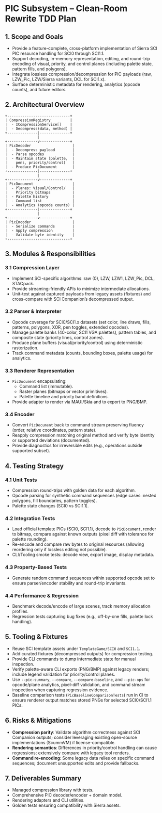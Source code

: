 # PIC Subsystem – Clean-Room Rewrite TDD Plan

## 1. Scope and Goals
- Provide a feature-complete, cross-platform implementation of Sierra SCI PIC resource handling for SCI0 through SCI1.1.
- Support decoding, in-memory representation, editing, and round-trip encoding of visual, priority, and control planes (including palette state, pattern fills, and polygons).
- Integrate lossless compression/decompression for PIC payloads (raw, LZW_Pic, LZW/Sierra variants, DCL for SCI1.x).
- Surface deterministic metadata for rendering, analytics (opcode counts), and future editors.

## 2. Architectural Overview
```
+-----------------------------+
| CompressionRegistry         |
|  - ICompressionService[]    |
|  - Decompress(data, method) |
+--------------|--------------+
               |
+--------------v--------------+
| PicDecoder                   |
|  - Decompress payload        |
|  - Parse opcodes             |
|  - Maintain state (palette,  |
|    pens, priority/control)   |
|  - Produce PicDocument       |
+--------------|--------------+
               |
+--------------v--------------+
| PicDocument                  |
|  - Planes: Visual/Control/   |
|    Priority bitmaps          |
|  - Palette history           |
|  - Command list              |
|  - Analytics (opcode counts) |
+--------------|--------------+
               |
+--------------v--------------+
| PicEncoder                   |
|  - Serialize commands        |
|  - Apply compression         |
|  - Validate byte identity    |
+-----------------------------+
```

## 3. Modules & Responsibilities
### 3.1 Compression Layer
- Implement SCI-specific algorithms: raw (0), LZW, LZW1, LZW_Pic, DCL, STACpack.
- Provide streaming-friendly APIs to minimize intermediate allocations.
- Unit-test against captured payloads from legacy assets (fixtures) and cross-compare with SCI Companion’s decompressed output.

### 3.2 Parser & Interpreter
- Opcode coverage for SCI0/SCI1.x datasets (set color, line draws, fills, patterns, polygons, XOR, pen toggles, extended opcodes).
- Manage palette banks (40-color, SCI1 VGA palettes), pattern tables, and composite state (priority lines, control zones).
- Produce plane buffers (visual/priority/control) using deterministic rasterization.
- Track command metadata (counts, bounding boxes, palette usage) for analytics.

### 3.3 Renderer Representation
- `PicDocument` encapsulating:
  - Command list (immutable).
  - Raster planes (bitmaps or vector primitives).
  - Palette timeline and priority band definitions.
- Provide adapter to render via MAUI/Skia and to export to PNG/BMP.

### 3.4 Encoder
- Convert `PicDocument` back to command stream preserving fluency (order, relative coordinates, pattern state).
- Reapply compression matching original method and verify byte identity or supported deviations (documented).
- Provide diagnostics for irreversible edits (e.g., operations outside supported subset).

## 4. Testing Strategy
### 4.1 Unit Tests
- Compression round-trips with golden data for each algorithm.
- Opcode parsing for synthetic command sequences (edge cases: nested polygons, fill boundaries, pattern toggles).
- Palette state changes (SCI0 vs SCI1.1).

### 4.2 Integration Tests
- Load official template PICs (SCI0, SCI1.1), decode to `PicDocument`, render to bitmap, compare against known outputs (pixel diff with tolerance for palette rounding).
- Re-encode and compare raw bytes to original resources (allowing reordering only if lossless editing not possible).
- CLI/Tooling smoke tests: decode view, export image, display metadata.

### 4.3 Property-Based Tests
- Generate random command sequences within supported opcode set to ensure parser/encoder stability and round-trip invariants.

### 4.4 Performance & Regression
- Benchmark decode/encode of large scenes, track memory allocation profiles.
- Regression tests capturing bug fixes (e.g., off-by-one fills, palette lock handling).

## 5. Tooling & Fixtures
- Reuse SCI template assets under `TemplateGame/SCI0` and `SCI1.1`.
- Add curated fixtures (decompressed outputs) for compression testing.
- Provide CLI commands to dump intermediate state for manual inspection.
- Verify palette-aware CLI exports (PNG/BMP) against legacy renders; include legend validation for priority/control planes.
- Use `--pic-summary`, `--compare`, `--compare-baseline`, and `--pic-ops` for opcode/plane analytics, pixel-diff validation, and command stream inspection when capturing regression evidence.
- Baseline comparison tests (`PicBaselineComparisonTests`) run in CI to ensure renderer output matches stored PNGs for selected SCI0/SCI1.1 PICs.

## 6. Risks & Mitigations
- **Compression parity**: Validate algorithm correctness against SCI Companion outputs; consider leveraging existing open-source implementations (ScummVM) if license-compatible.
- **Rendering semantics**: Differences in priority/control handling can cause regressions; extensively compare with legacy tool renders.
- **Command re-encoding**: Some legacy data relies on specific command sequences; document unsupported edits and provide fallbacks.

## 7. Deliverables Summary
- Managed compression library with tests.
- Comprehensive PIC decoder/encoder + domain model.
- Rendering adapters and CLI utilities.
- Golden tests ensuring compatibility with Sierra assets.
